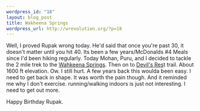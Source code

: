 ```yaml
--- 
wordpress_id: "18"
layout: blog_post
title: Wakheena Springs
wordpress_url: http://wrevolution.org/?p=18
---
```

Well, I proved Rupak wrong today. He'd said that once you're past 30, it doesn't matter until you hit 40. Its been a few years/McDonalds #4 Meals since I'd been hiking regularly. Today Mohan, Puru, and I decided to tackle the 2 mile trek to the <a href="http://www.nwhiker.com/CGNSAHike09.html">Wahkeena Springs</a>. Then on to <a href="http://www.google.com/search?&amp;q=devils+rest">Devil's Res</a>t trail. About 1600 ft elevation. Ow. I still hurt. A few years back this woulda been easy. I need to get back in shape.
It was worth the pain though. And it reminded me why I don't exercise. running/walking indoors is just not interesting. I need to get out more.

Happy Birthday Rupak.
